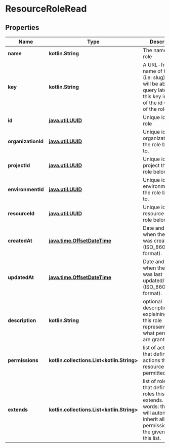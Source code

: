 
# ResourceRoleRead

## Properties
Name | Type | Description | Notes
------------ | ------------- | ------------- | -------------
**name** | **kotlin.String** | The name of the role | 
**key** | **kotlin.String** | A URL-friendly name of the role (i.e: slug). You will be able to query later using this key instead of the id (UUID) of the role. | 
**id** | [**java.util.UUID**](java.util.UUID.md) | Unique id of the role | 
**organizationId** | [**java.util.UUID**](java.util.UUID.md) | Unique id of the organization that the role belongs to. | 
**projectId** | [**java.util.UUID**](java.util.UUID.md) | Unique id of the project that the role belongs to. | 
**environmentId** | [**java.util.UUID**](java.util.UUID.md) | Unique id of the environment that the role belongs to. | 
**resourceId** | [**java.util.UUID**](java.util.UUID.md) | Unique id of the resource that the role belongs to. | 
**createdAt** | [**java.time.OffsetDateTime**](java.time.OffsetDateTime.md) | Date and time when the role was created (ISO_8601 format). | 
**updatedAt** | [**java.time.OffsetDateTime**](java.time.OffsetDateTime.md) | Date and time when the role was last updated/modified (ISO_8601 format). | 
**description** | **kotlin.String** | optional description string explaining what this role represents, or what permissions are granted to it. |  [optional]
**permissions** | **kotlin.collections.List&lt;kotlin.String&gt;** | list of action keys that define what actions this resource role is permitted to do |  [optional]
**extends** | **kotlin.collections.List&lt;kotlin.String&gt;** | list of role keys that define what roles this role extends. In other words: this role will automatically inherit all the permissions of the given roles in this list. |  [optional]



